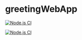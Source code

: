 # greetingWebApp

[![Node.js CI](https://github.com/NgomsoGaya/greetingWebApp/actions/workflows/node.js.yml/badge.svg)](https://github.com/NgomsoGaya/greetingWebApp/actions/workflows/node.js.yml)


[![Node.js CI](https://github.com/NgomsoGaya/greetingWebApp/actions/workflows/node.js.yml/badge.svg)](https://github.com/NgomsoGaya/greetingWebApp/actions/workflows/node.js.yml)
